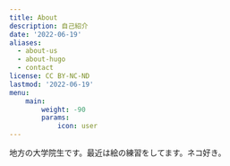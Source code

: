 ```yaml
---
title: About
description: 自己紹介
date: '2022-06-19'
aliases:
  - about-us
  - about-hugo
  - contact
license: CC BY-NC-ND
lastmod: '2022-06-19'
menu:
    main: 
        weight: -90
        params:
            icon: user
---
```


地方の大学院生です。最近は絵の練習をしてます。ネコ好き。